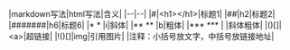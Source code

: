 |markdown写法|html写法|含义|
|--|--|
|#|\<h1>\</h1>|标题1|
|##|h2|标题2|
|#######|h6|标题6|
|* * |i|斜体|
|** ** |b|粗体|
|*** *** | |斜体粗体|
|()[]|\<a></a>|超链接|
|!()[]|img|引用图片|
|注释：小括号放文字，中括号放链接地址|



